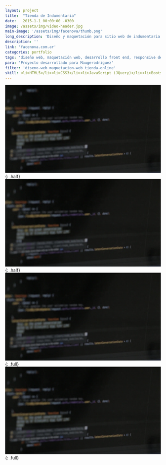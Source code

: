 ```yaml
---
layout: project
title:  "Tienda de Indumentaria"
date:   2015-1-1 00:00:00 -0300
image: /assets/img/video-header.jpg
main-image: '/assets/img/facenova/thumb.png'
long_description: 'Diseño y maquetación para sitio web de indumentaria'
description: ''
link: 'facenova.com.ar'
categories: portfolio
tags: 'diseño web, maquetación web, desarrollo front end, responsive design, tienda online, ecommerce'
para: 'Proyecto desarrollado para Maugerodriguez'
filter: 'diseno-web maquetacion-web tienda-online'
skill: <li>HTML5</li><li>CSS3</li><li>JavaScript (JQuery)</li><li>Bootstrap</li><li>PHP</li>
---
```


![alt text](/assets/img/video-header.jpg "Logo Title Text 1"){: .half}
![alt text](/assets/img/video-header.jpg "Logo Title Text 1"){: .half}
![alt text](/assets/img/video-header.jpg "Logo Title Text 1"){: .full}
![alt text](/assets/img/video-header.jpg "Logo Title Text 1"){: .full}